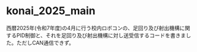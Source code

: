 # konai_2025_main
西暦2025年(令和7年度)の4月に行う校内ロボコンの、足回り及び射出機構に関するPID制御と、それを足回り及び射出機構に対し送受信するコードを書きました。ただしCAN通信できず。
